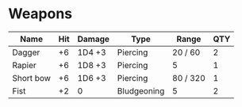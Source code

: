 # Weapons

| Name      | Hit | Damage | Type        | Range    | QTY |
| --------- | --- | ------ | ----------- | -------- | --- |
| Dagger    | +6  | 1D4 +3 | Piercing    | 20 / 60  | 2   |
| Rapier    | +6  | 1D8 +3 | Piercing    | 5        | 1   |
| Short bow | +6  | 1D6 +3 | Piercing    | 80 / 320 | 1   |
| Fist      | +2  | 0      | Bludgeoning | 5        | 2   |

